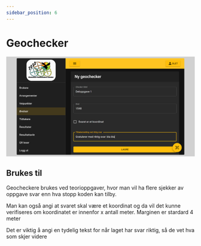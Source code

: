 ```yaml
---
sidebar_position: 6
---
```



# Geochecker

![Geochecker](img/checker.png)

## Brukes til

Geocheckere brukes ved teorioppgaver, hvor man vil ha flere sjekker av oppgave svar enn hva stopp koden kan tilby.

Man kan også angi at svaret skal være et koordinat og da vil det kunne verifiseres om koordinatet er innenfor x antall meter. Marginen er stardard 4 meter

Det er viktig å angi en tydelig tekst for når laget har svar riktig, så de vet hva som skjer videre
